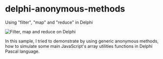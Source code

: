 # delphi-anonymous-methods
 Using "filter", "map" and "reduce" in Delphi

![Filter, map and reduce on Delphi](img/cover.jpg)


In this sample, I tried to demonstrate by using generic anonymous methods, how to simulate some main JavaScript's array utilities functions in Delphi Pascal language.